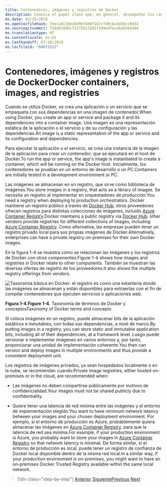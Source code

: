 ```yaml
---
title: Contenedores, imágenes y registros de Docker
description: Conozca el papel clave que, en general, desempeñan los registros en la forma de implementar aplicaciones de Docker.
ms.date: 02/15/2019
ms.openlocfilehash: 7becadc3de16d96f8d6f167cf49c6cdd3bcc0d32
ms.sourcegitcommit: f20dd18dbcf2275513281f5d9ad7ece6a62644b4
ms.translationtype: HT
ms.contentlocale: es-ES
ms.lasthandoff: 07/30/2019
ms.locfileid: "68673522"
---
```

# <a name="docker-containers-images-and-registries"></a><span data-ttu-id="5c573-103">Contenedores, imágenes y registros de Docker</span><span class="sxs-lookup"><span data-stu-id="5c573-103">Docker containers, images, and registries</span></span>

<span data-ttu-id="5c573-104">Cuando se utiliza Docker, se crea una aplicación o un servicio que se empaqueta con sus dependencias en una imagen de contenedor.</span><span class="sxs-lookup"><span data-stu-id="5c573-104">When using Docker, you create an app or service and package it and its dependencies into a container image.</span></span> <span data-ttu-id="5c573-105">Una imagen es una representación estática de la aplicación o el servicio y de su configuración y las dependencias.</span><span class="sxs-lookup"><span data-stu-id="5c573-105">An image is a static representation of the app or service and its configuration and dependencies.</span></span>

<span data-ttu-id="5c573-106">Para ejecutar la aplicación o el servicio, se crea una instancia de la imagen de la aplicación para crear un contenedor, que se ejecutará en el host de Docker.</span><span class="sxs-lookup"><span data-stu-id="5c573-106">To run the app or service, the app's image is instantiated to create a container, which will be running on the Docker host.</span></span> <span data-ttu-id="5c573-107">Inicialmente, los contenedores se prueban en un entorno de desarrollo o un PC.</span><span class="sxs-lookup"><span data-stu-id="5c573-107">Containers are initially tested in a development environment or PC.</span></span>

<span data-ttu-id="5c573-108">Las imágenes se almacenan en un registro, que sirve como biblioteca de imágenes.</span><span class="sxs-lookup"><span data-stu-id="5c573-108">You store images in a registry, that acts as a library of images.</span></span> <span data-ttu-id="5c573-109">Se necesita un registro al implementar en orquestadores de producción.</span><span class="sxs-lookup"><span data-stu-id="5c573-109">You need a registry when deploying to production orchestrators.</span></span> <span data-ttu-id="5c573-110">Docker mantiene un registro público a través de [Docker Hub](https://hub.docker.com/); otros proveedores ofrecen registros para distintas colecciones de imágenes, incluido [Azure Container Registry](https://azure.microsoft.com/services/container-registry/).</span><span class="sxs-lookup"><span data-stu-id="5c573-110">Docker maintains a public registry via [Docker Hub](https://hub.docker.com/); other vendors provide registries for different collections of images, including [Azure Container Registry](https://azure.microsoft.com/services/container-registry/).</span></span> <span data-ttu-id="5c573-111">Como alternativa, las empresas pueden tener un registro privado local para sus propias imágenes de Docker.</span><span class="sxs-lookup"><span data-stu-id="5c573-111">Alternatively, enterprises can have a private registry on-premises for their own Docker images.</span></span>

<span data-ttu-id="5c573-112">En la figura 1-4 se muestra cómo se relacionan las imágenes y los registros de Docker con otros componentes.</span><span class="sxs-lookup"><span data-stu-id="5c573-112">Figure 1-4 shows how images and registries in Docker relate to other components.</span></span> <span data-ttu-id="5c573-113">También se muestran las diversas ofertas de registro de los proveedores.</span><span class="sxs-lookup"><span data-stu-id="5c573-113">It also shows the multiple registry offerings from vendors.</span></span>

![Taxonomía básica en Docker: el registro es como una estantería donde las imágenes se almacenan y están disponibles para extraerlas con el fin de compilar contenedores que ejecuten servicios o aplicaciones web.](./media/image4.png)

<span data-ttu-id="5c573-118">**Figura 1-4**.</span><span class="sxs-lookup"><span data-stu-id="5c573-118">**Figure 1-4**.</span></span> <span data-ttu-id="5c573-119">Taxonomía de términos de Docker y conceptos</span><span class="sxs-lookup"><span data-stu-id="5c573-119">Taxonomy of Docker terms and concepts</span></span>

<span data-ttu-id="5c573-120">Si coloca imágenes en un registro, puede almacenar bits de la aplicación estáticos e inmutables, con todas sus dependencias, a nivel de marco.</span><span class="sxs-lookup"><span data-stu-id="5c573-120">By putting images in a registry, you can store static and immutable application bits, including all of their dependencies, at a framework level.</span></span> <span data-ttu-id="5c573-121">Luego puede versionar e implementar imágenes en varios entornos y, por tanto, proporcionar una unidad de implementación coherente.</span><span class="sxs-lookup"><span data-stu-id="5c573-121">You then can version and deploy images in multiple environments and thus provide a consistent deployment unit.</span></span>

<span data-ttu-id="5c573-122">Los registros de imágenes privados, ya sean hospedados localmente o en la nube, se recomiendan cuando:</span><span class="sxs-lookup"><span data-stu-id="5c573-122">Private image registries, either hosted on-premises or in the cloud, are recommended when:</span></span>

- <span data-ttu-id="5c573-123">Las imágenes no deben compartirse públicamente por motivos de confidencialidad.</span><span class="sxs-lookup"><span data-stu-id="5c573-123">Your images must not be shared publicly due to confidentiality.</span></span>

- <span data-ttu-id="5c573-124">Quiere tener una latencia de red mínima entre las imágenes y el entorno de implementación elegido.</span><span class="sxs-lookup"><span data-stu-id="5c573-124">You want to have minimum network latency between your images and your chosen deployment environment.</span></span> <span data-ttu-id="5c573-125">Por ejemplo, si el entorno de producción es Azure, probablemente quiera almacenar las imágenes en [Azure Container Registry](https://azure.microsoft.com/services/container-registry/), para que la latencia de red sea mínima.</span><span class="sxs-lookup"><span data-stu-id="5c573-125">For example, if your production environment is Azure, you probably want to store your images in [Azure Container Registry](https://azure.microsoft.com/services/container-registry/) so that network latency is minimal.</span></span> <span data-ttu-id="5c573-126">De forma similar, si el entorno de producción es local, puede tener un registro de confianza de Docker local disponible dentro de la misma red local.</span><span class="sxs-lookup"><span data-stu-id="5c573-126">In a similar way, if your production environment is on-premises, you might want to have an on-premises Docker Trusted Registry available within the same local network.</span></span>

>[!div class="step-by-step"]
><span data-ttu-id="5c573-127">[Anterior](docker-terminology.md)
>[Siguiente](road-to-modern-applications-based-on-containers.md)</span><span class="sxs-lookup"><span data-stu-id="5c573-127">[Previous](docker-terminology.md)
[Next](road-to-modern-applications-based-on-containers.md)</span></span>
